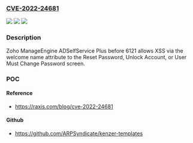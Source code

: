 ### [CVE-2022-24681](https://cve.mitre.org/cgi-bin/cvename.cgi?name=CVE-2022-24681)
![](https://img.shields.io/static/v1?label=Product&message=n%2Fa&color=blue)
![](https://img.shields.io/static/v1?label=Version&message=n%2Fa&color=blue)
![](https://img.shields.io/static/v1?label=Vulnerability&message=n%2Fa&color=brighgreen)

### Description

Zoho ManageEngine ADSelfService Plus before 6121 allows XSS via the welcome name attribute to the Reset Password, Unlock Account, or User Must Change Password screen.

### POC

#### Reference
- https://raxis.com/blog/cve-2022-24681

#### Github
- https://github.com/ARPSyndicate/kenzer-templates

